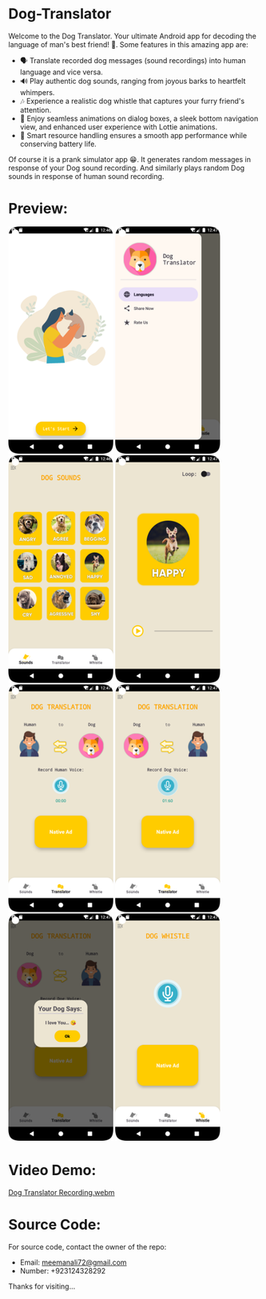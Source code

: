# Dog-Translator
Welcome to the Dog Translator. Your ultimate Android app for decoding the language of man's best friend! 🐶. Some features in this amazing app are:

* 🗣️ Translate recorded dog messages (sound recordings) into human language and vice versa.
* 🔊 Play authentic dog sounds, ranging from joyous barks to heartfelt whimpers.
* 🎶 Experience a realistic dog whistle that captures your furry friend's attention.
* 🎉 Enjoy seamless animations on dialog boxes, a sleek bottom navigation view, and enhanced user experience with Lottie animations.
* 🚀 Smart resource handling ensures a smooth app performance while conserving battery life.

Of course it is a prank simulator app 😁. It generates random messages in response of your Dog sound recording. And similarly plays random Dog sounds in response of human sound recording.

# Preview:

<div>
  <img src="https://github.com/meemanali/Dog-Translator/blob/main/Dog%20Translator%201.png" alt="Dog translator 1" width="210">
  <img src="https://github.com/meemanali/Dog-Translator/blob/main/Dog%20Translator%202.png" alt="Dog translator 2" width="210">
  <img src="https://github.com/meemanali/Dog-Translator/blob/main/Dog%20Translator%203.png" alt="Dog translator 3" width="210">
  <img src="https://github.com/meemanali/Dog-Translator/blob/main/Dog%20Translator%204.png" alt="Dog translator 4" width="210">
  <img src="https://github.com/meemanali/Dog-Translator/blob/main/Dog%20Translator%205.png" alt="Dog translator 5" width="210">
  <img src="https://github.com/meemanali/Dog-Translator/blob/main/Dog%20Translator%206.png" alt="Dog translator 6" width="210">
  <img src="https://github.com/meemanali/Dog-Translator/blob/main/Dog%20Translator%207.png" alt="Dog translator 7" width="210">
  <img src="https://github.com/meemanali/Dog-Translator/blob/main/Dog%20Translator%208.png" alt="Dog translator 8" width="210">
</div>


# Video Demo:


[Dog Translator Recording.webm](https://github.com/meemanali/Dog-Translator/assets/120294764/d5a2c284-a44d-4326-b709-740d2eac7859)


# Source Code:
For source code, contact the owner of the repo:
* Email: meemanali72@gmail.com
* Number: +923124328292

Thanks for visiting...
  
